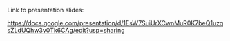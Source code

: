 Link to presentation slides:

https://docs.google.com/presentation/d/1EsW7SuiUrXCwnMuR0K7beQ1uzqsZLdUQhw3v0Tk6CAg/edit?usp=sharing
